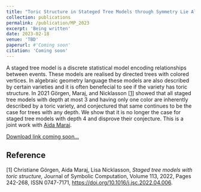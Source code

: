 ```yaml
---
title: "Toric Structure in Stateged Tree Models through Symmetry Lie Algebra"
collection: publications
permalink: /publication/MP_2023
excerpt: 'Being written'
date: 2023-02-18
venue: 'TBD'
paperurl: #'Coming soon'
citation: 'Coming soon'
---
```

A staged tree model is a discrete statistical model encoding relationships between events. These models are realised by directed trees with colored vertices. In algebraic geometry language these models are also described by certain varieties and it is often benefecial to see if the variety has toric structure. In 2021 Görgen, Maraj, and Nicklasson [[1]](#GMN21) showed that all staged tree models with depth at most 3 and having only one color are inherently described by a toric variety, and conjectured that same continues to be the case for trees with any depth. We show that it is no longer the case for staged tree models with depth 4 and disprove their conjecture. This is a joint work with [Aida Maraj](https://sites.google.com/view/aidamaraj/home).



[Download link coming soon...]()


<!-- Recommended citation: Your Name, You. (2010). "Paper Title Number 2." <i>Journal 1</i>. 1(2).-->


## Reference
<a id="GMN21">[1]</a>
Christiane Görgen, Aida Maraj, Lisa Nicklasson,
<i>Staged tree models with toric structure,</i>
Journal of Symbolic Computation,
Volume 113,
2022,
Pages 242-268,
ISSN 0747-7171, https://doi.org/10.1016/j.jsc.2022.04.006.